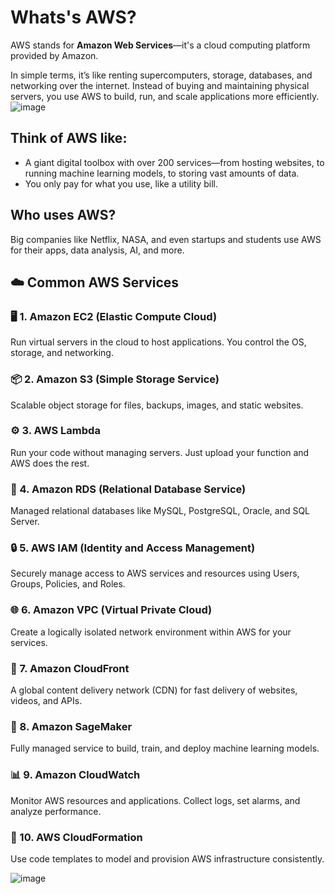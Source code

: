 # Whats's AWS?
AWS stands for **Amazon Web Services**—it's a cloud computing platform provided by Amazon.

In simple terms, it’s like renting supercomputers, storage, databases, and networking over the internet. Instead of buying and maintaining physical servers, you use AWS to build, run, and scale applications more efficiently.
![image](https://github.com/user-attachments/assets/2fa1b4ae-5f0a-4aef-9b27-67184bf042dc)

## Think of AWS like:
* A giant digital toolbox with over 200 services—from hosting websites, to running machine learning models, to storing vast amounts of data.
* You only pay for what you use, like a utility bill.

## Who uses AWS?
Big companies like Netflix, NASA, and even startups and students use AWS for their apps, data analysis, AI, and more.

## ☁️ Common AWS Services

### 🖥️ 1. Amazon EC2 (Elastic Compute Cloud)
Run virtual servers in the cloud to host applications. You control the OS, storage, and networking.

### 📦 2. Amazon S3 (Simple Storage Service)
Scalable object storage for files, backups, images, and static websites.

### ⚙️ 3. AWS Lambda
Run your code without managing servers. Just upload your function and AWS does the rest.

### 🧮 4. Amazon RDS (Relational Database Service)
Managed relational databases like MySQL, PostgreSQL, Oracle, and SQL Server.

### 🔒 5. AWS IAM (Identity and Access Management)
Securely manage access to AWS services and resources using Users, Groups, Policies, and Roles.

### 🌐 6. Amazon VPC (Virtual Private Cloud)
Create a logically isolated network environment within AWS for your services.

### 🚚 7. Amazon CloudFront
A global content delivery network (CDN) for fast delivery of websites, videos, and APIs.

### 🧠 8. Amazon SageMaker
Fully managed service to build, train, and deploy machine learning models.

### 📊 9. Amazon CloudWatch
Monitor AWS resources and applications. Collect logs, set alarms, and analyze performance.

### 🧱 10. AWS CloudFormation
Use code templates to model and provision AWS infrastructure consistently.

![image](https://github.com/user-attachments/assets/528d74cd-3ea1-4116-b5e4-3b30ebb9e57a)

